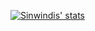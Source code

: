 [![Sinwindis' stats](https://github-readme-stats.vercel.app/api?username=sinwindis&show_icons=true&theme=dracula)](https://github.com/anuraghazra/github-readme-stats)
